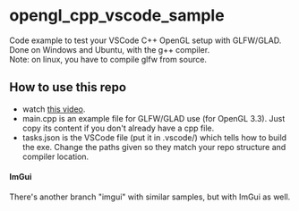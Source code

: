 # opengl_cpp_vscode_sample
Code example to test your VSCode C++ OpenGL setup with GLFW/GLAD.  
Done on Windows and Ubuntu, with the g++ compiler.  
Note: on linux, you have to compile glfw from source.

## How to use this repo
- watch [this video](youtube.com).
- main.cpp is an example file for GLFW/GLAD use (for OpenGL 3.3). Just copy its content if you don't already have a cpp file.  
- tasks.json is the VSCode file (put it in .vscode/) which tells how to build the exe. Change the paths given so they match your repo structure and compiler location.

#### ImGui
There's another branch "imgui" with similar samples, but with ImGui as well.
